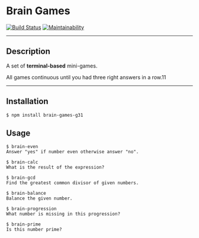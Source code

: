 # Brain Games

[![Build Status](https://travis-ci.org/gabos31/Brain-Games.svg?branch=master)](https://travis-ci.org/gabos31/Brain-Games)
[![Maintainability](https://api.codeclimate.com/v1/badges/f3c79a88507690848958/maintainability)](https://codeclimate.com/github/gabos31/Brain-Games/maintainability)

***
## Description

A set of __terminal-based__ mini-games.

All games continuous until you had three right answers in a row.11

***
## Installation

```$ npm install brain-games-g31```

## Usage

    $ brain-even
    Answer "yes" if number even otherwise answer "no".
    
    $ brain-calc
    What is the result of the expression?
    
    $ brain-gcd
    Find the greatest common divisor of given numbers.
    
    $ brain-balance
    Balance the given number.
    
    $ brain-progression
    What number is missing in this progression?
    
    $ brain-prime
    Is this number prime?
